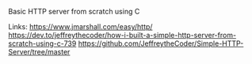 Basic HTTP server from scratch using C

Links:
https://www.jmarshall.com/easy/http/
https://dev.to/jeffreythecoder/how-i-built-a-simple-http-server-from-scratch-using-c-739
https://github.com/JeffreytheCoder/Simple-HTTP-Server/tree/master
